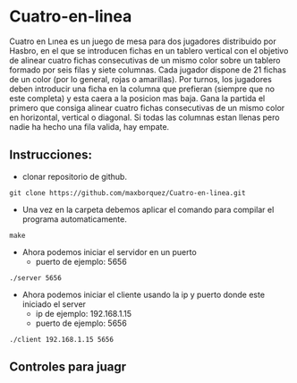 # Cuatro-en-linea

Cuatro en Lınea es un juego de mesa para dos jugadores distribuido por Hasbro, en el que se introducen fichas en un tablero vertical con el objetivo de alinear cuatro fichas consecutivas de un mismo color sobre un tablero formado por seis filas y siete columnas. 
Cada jugador dispone de 21 fichas de un color (por lo general, rojas o amarillas). 
Por turnos, los jugadores deben introducir una ficha en la columna que prefieran (siempre que no este completa) y esta caera a la posicion mas baja. Gana la partida el primero que consiga alinear cuatro fichas consecutivas de
un mismo color en horizontal, vertical o diagonal. Si todas las columnas estan llenas pero nadie ha hecho una fila valida, hay empate.

## Instrucciones:

* clonar repositorio de github.

```
git clone https://github.com/maxborquez/Cuatro-en-linea.git
```

* Una vez en la carpeta debemos aplicar el comando para compilar el programa automaticamente.

```
make
```

* Ahora podemos iniciar el servidor en un puerto
  - puerto de ejemplo: 5656

```
./server 5656
```

* Ahora podemos iniciar el cliente usando la ip y puerto donde este iniciado el server
  - ip de ejemplo: 192.168.1.15
  - puerto de ejemplo: 5656

```
./client 192.168.1.15 5656 

```

## Controles para juagr

Para jugar debes seleccionar una columna usando los comandos c1,c2,c3,c4,c5,c6 y c7 <br/>
Si quieres salir puedes escribir la letra Q en mayuscula

## Ejemplo de juego

Jugador comienza.


Enter a message: c1 <br>
Server response: c2
```
TABLERO
              
              
              
              
              
C S           
-------------
1 2 3 4 5 6 7
```
